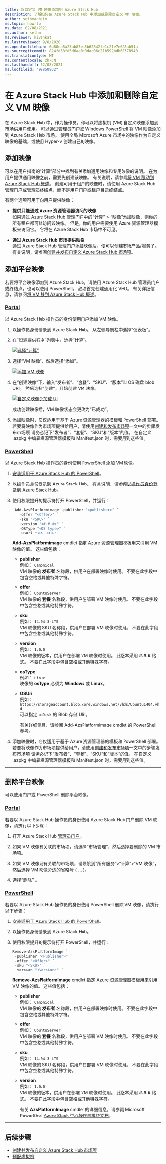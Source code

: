 ```yaml
---
title: 将自定义 VM 映像添加到 Azure Stack Hub
description: 了解如何在 Azure Stack Hub 中添加或删除自定义 VM 映像。
author: sethmanheim
ms.topic: how-to
ms.date: 02/08/2021
ms.author: sethm
ms.reviewer: kivenkat
ms.lastreviewed: 9/8/2020
ms.openlocfilehash: 6b80ea5a25ab83eb5b62842fe1c21e7e698ab51a
ms.sourcegitcommit: 824fd33fd5d6aa0c0dac06c21b592bdb60378940
ms.translationtype: MT
ms.contentlocale: zh-CN
ms.lasthandoff: 02/08/2021
ms.locfileid: "99850932"
---
```

# <a name="add-and-remove-a-custom-vm-image-to-azure-stack-hub"></a>在 Azure Stack Hub 中添加和删除自定义 VM 映像

在 Azure Stack Hub 中，作为操作员，你可以将虚拟机 (VM) 自定义映像添加到市场供用户使用。 可以通过管理员门户或 Windows PowerShell 将 VM 映像添加到 Azure Stack Hub 市场。 使用全局 Microsoft Azure 市场中的映像作为自定义映像的基础，或使用 Hyper-v 创建自己的映像。

## <a name="add-an-image"></a>添加映像

可以在用户指南的“计算”部分中找到有关添加通用映像和专用映像的说明。 在为用户提供通用映像之前，需要先创建该映像。 有关说明，请参阅[将 VM 移动到 Azure Stack Hub 概述](../user/vm-move-overview.md)。 创建可用于租户的映像时，请使用 Azure Stack Hub 管理门户或管理员终结点，而不是用户门户或租户目录终结点。

有两个选项可用于向用户提供映像：

- **提供只能通过 Azure 资源管理器访问的映像**  
  如果通过 Azure Stack Hub 管理门户中的“计算” > “映像”添加映像，则你的所有租户都可以访问该映像。 但是，你的用户需要使用 Azure 资源管理器模板来访问它。 它将在 Azure Stack Hub 市场中不可见。

- **通过 Azure Stack Hub 市场提供映像**  
    通过 Azure Stack Hub 管理门户添加映像后，便可以创建市场产品/服务了。 有关说明，请参阅[创建并发布自定义 Azure Stack Hub 市场项](azure-stack-create-and-publish-marketplace-item.md)。

## <a name="add-a-platform-image"></a>添加平台映像

若要将平台映像添加到 Azure Stack Hub，请使用 Azure Stack Hub 管理员门户或终结点，也可以使用 PowerShell。 必须首先创建通用化 VHD。 有关详细信息，请参阅[将 VM 移到 Azure Stack Hub 概述](../user/vm-move-overview.md)。

### <a name="portal"></a>[Portal](#tab/image-add-portal)

以 Azure Stack Hub 操作员的身份使用门户添加 VM 映像。

1. 以操作员身份登录到 Azure Stack Hub。 从左侧导航栏中选择“仪表板”。

2. 在“资源提供程序”列表中，选择“计算”。

   [![选择“计算”](./media/azure-stack-add-vm-image/dash-small.png)](./media/azure-stack-add-vm-image/dash.png#lightbox)

3. 选择“VM 映像”，然后选择“添加”。

   [![添加 VM 映像](./media/azure-stack-add-vm-image/tca4-small.png)](./media/azure-stack-add-vm-image/tca4.png#lightbox)

2. 在“创建映像”下，输入“发布者”、“套餐”、“SKU”、“版本”和 OS 磁盘 blob URI。 然后选择“创建”，开始创建 VM 映像。

   [![自定义映像旁加载 UI](./media/azure-stack-add-vm-image/tca5-small.png)](./media/azure-stack-add-vm-image/tca5.png#lightbox)

   成功创建映像后，VM 映像状态会更改为“已成功”。

3. 添加映像时，它仅适用于基于 Azure 资源管理器的模板和 PowerShell 部署。 若要将映像作为市场项提供给用户，请使用[创建和发布市场项](azure-stack-create-and-publish-marketplace-item.md)一文中的步骤发布市场项 请务必记下“发布者”、“套餐”、“SKU”和“版本”的值。    在自定义 .azpkg 中编辑资源管理器模板和 Manifest.json 时，需要用到这些值。

### <a name="powershell"></a>[PowerShell](#tab/image-add-ps)

 以 Azure Stack Hub 操作员的身份使用 PowerShell 添加 VM 映像。

1. [安装适用于 Azure Stack Hub 的 PowerShell](azure-stack-powershell-install.md)。  

2. 以操作员身份登录到 Azure Stack Hub。 有关说明，请参阅[以操作员身份登录到 Azure Stack Hub](azure-stack-powershell-configure-admin.md)。

3. 使用权限提升的提示符打开 PowerShell，并运行：

   ```powershell
    Add-AzsPlatformimage -publisher "<publisher>" `
      -offer "<Offer>" `
      -sku "<SKU>" `
      -version "<#.#.#>" `
      -OSType "<OS type>" `
      -OSUri "<OS URI>"
   ```

   **Add-AzsPlatformimage** cmdlet 指定 Azure 资源管理器模板用来引用 VM 映像的值。 这些值包括：
   - **publisher**  
     例如： `Canonical`  
     VM 映像的 **发布者** 名称段，供用户在部署映像时使用。 不要在此字段中包含空格或其他特殊字符。  
   - **offer**  
     例如： `UbuntuServer`  
     VM 映像的 **套餐** 名称段，供用户在部署 VM 映像时使用。 不要在此字段中包含空格或其他特殊字符。  
   - **sku**  
     例如： `14.04.3-LTS`  
     VM 映像的 SKU 名称段，供用户在部署 VM 映像时使用。 不要在此字段中包含空格或其他特殊字符。  
   - **version**  
     例如： `1.0.0`  
     VM 映像的版本，供用户在部署 VM 映像时使用。 此版本采用 **\#.\#.\#** 格式。 不要在此字段中包含空格或其他特殊字符。  
   - **osType**  
     例如： `Linux`  
     映像的 **osType** 必须为 **Windows** 或 **Linux**。  
   - **OSUri**  
     例如： `https://storageaccount.blob.core.windows.net/vhds/Ubuntu1404.vhd`  
     可以指定 `osDisk` 的 Blob 存储 URI。  

     有关详细信息，请参阅 [Add-AzsPlatformimage](/powershell/module/azs.compute.admin/add-azsplatformimage) cmdlet 的 PowerShell 参考。

4. 添加映像时，它仅适用于基于 Azure 资源管理器的模板和 PowerShell 部署。 若要将映像作为市场项提供给用户，请使用[创建和发布市场项](azure-stack-create-and-publish-marketplace-item.md)一文中的步骤发布市场项 请务必记下“发布者”、“套餐”、“SKU”和“版本”的值。    在自定义 .azpkg 中编辑资源管理器模板和 Manifest.json 时，需要用到这些值。

---

## <a name="remove-a-platform-image"></a>删除平台映像

可以使用门户或 PowerShell 删除平台映像。

### <a name="portal"></a>[Portal](#tab/image-rem-portal)

若要以 Azure Stack Hub 操作员的身份使用 Azure Stack Hub 门户删除 VM 映像，请执行以下步骤：

1. 打开 Azure Stack Hub [管理员门户](https://portal.azure.com/signin/index)。

2. 如果 VM 映像有关联的市场项，请选择“市场管理”，然后选择要删除的 VM 市场项。

3. 如果 VM 映像没有关联的市场项，请导航到“所有服务”>“计算”>“VM 映像”，然后选择 VM 映像旁边的省略号 ( **...** )。

4. 选择“删除” 。

### <a name="powershell"></a>[PowerShell](#tab/image-rem-ps)

若要以 Azure Stack Hub 操作员的身份使用 PowerShell 删除 VM 映像，请执行以下步骤：

1. [安装适用于 Azure Stack Hub 的 PowerShell](azure-stack-powershell-install.md)。

2. 以操作员身份登录到 Azure Stack Hub。

3. 使用权限提升的提示符打开 PowerShell，并运行：

   ```powershell  
   Remove-AzsPlatformImage `
    -publisher "<Publisher>" `
    -offer "<Offer>" `
    -sku "<SKU>" `
    -version "<Version>" `
   ```

   **Remove-AzsPlatformImage** cmdlet 指定 Azure 资源管理器模板用来引用 VM 映像的值。 这些值包括：
   - **publisher**  
     例如： `Canonical`  
     VM 映像的 **发布者** 名称段，供用户在部署映像时使用。 不要在此字段中包含空格或其他特殊字符。  
   - **offer**  
     例如： `UbuntuServer`  
     VM 映像的 **套餐** 名称段，供用户在部署 VM 映像时使用。 不要在此字段中包含空格或其他特殊字符。  
   - **sku**  
     例如： `14.04.3-LTS`  
     VM 映像的 SKU 名称段，供用户在部署 VM 映像时使用。 不要在此字段中包含空格或其他特殊字符。  
   - **version**  
     例如： `1.0.0`  
     VM 映像的版本，供用户在部署 VM 映像时使用。 此版本采用 **\#.\#.\#** 格式。 不要在此字段中包含空格或其他特殊字符。  

     有关 **AzsPlatformImage** cmdlet 的详细信息，请参阅 Microsoft PowerShell [Azure Stack 中心操作员模块文档](/powershell/azure/azure-stack/overview)。

---

## <a name="next-steps"></a>后续步骤

- [创建并发布自定义 Azure Stack Hub 市场项](azure-stack-create-and-publish-marketplace-item.md)
- [预配虚拟机](../user/azure-stack-create-vm-template.md)